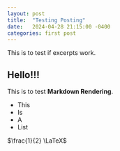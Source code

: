 ```yaml
---
layout: post
title:  "Testing Posting"
date:   2024-04-28 21:15:00 -0400
categories: first post
---
```


This is to test if excerpts work.

## Hello!!!

This is to test **Markdown Rendering**.

- This
- Is
- A
- List

$\frac{1}{2} \LaTeX$

